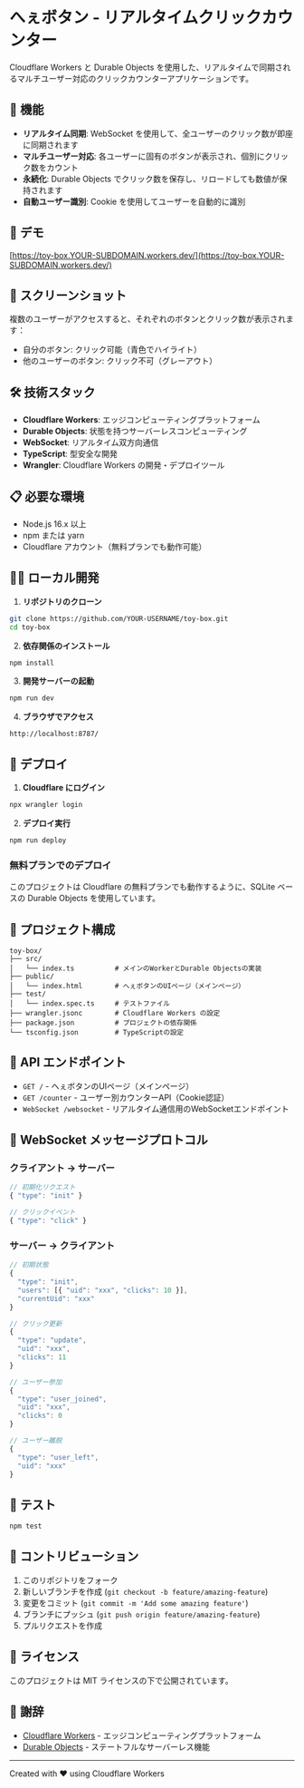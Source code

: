 # へぇボタン - リアルタイムクリックカウンター

Cloudflare Workers と Durable Objects を使用した、リアルタイムで同期されるマルチユーザー対応のクリックカウンターアプリケーションです。

## 🎯 機能

- **リアルタイム同期**: WebSocket を使用して、全ユーザーのクリック数が即座に同期されます
- **マルチユーザー対応**: 各ユーザーに固有のボタンが表示され、個別にクリック数をカウント
- **永続化**: Durable Objects でクリック数を保存し、リロードしても数値が保持されます
- **自動ユーザー識別**: Cookie を使用してユーザーを自動的に識別

## 🚀 デモ

[https://toy-box.YOUR-SUBDOMAIN.workers.dev/](https://toy-box.YOUR-SUBDOMAIN.workers.dev/)

## 📸 スクリーンショット

複数のユーザーがアクセスすると、それぞれのボタンとクリック数が表示されます：
- 自分のボタン: クリック可能（青色でハイライト）
- 他のユーザーのボタン: クリック不可（グレーアウト）

## 🛠️ 技術スタック

- **Cloudflare Workers**: エッジコンピューティングプラットフォーム
- **Durable Objects**: 状態を持つサーバーレスコンピューティング
- **WebSocket**: リアルタイム双方向通信
- **TypeScript**: 型安全な開発
- **Wrangler**: Cloudflare Workers の開発・デプロイツール

## 📋 必要な環境

- Node.js 16.x 以上
- npm または yarn
- Cloudflare アカウント（無料プランでも動作可能）

## 🏃‍♂️ ローカル開発

1. **リポジトリのクローン**
```bash
git clone https://github.com/YOUR-USERNAME/toy-box.git
cd toy-box
```

2. **依存関係のインストール**
```bash
npm install
```

3. **開発サーバーの起動**
```bash
npm run dev
```

4. **ブラウザでアクセス**
```
http://localhost:8787/
```

## 🚀 デプロイ

1. **Cloudflare にログイン**
```bash
npx wrangler login
```

2. **デプロイ実行**
```bash
npm run deploy
```

### 無料プランでのデプロイ

このプロジェクトは Cloudflare の無料プランでも動作するように、SQLite ベースの Durable Objects を使用しています。

## 📁 プロジェクト構成

```
toy-box/
├── src/
│   └── index.ts          # メインのWorkerとDurable Objectsの実装
├── public/
│   └── index.html        # へぇボタンのUIページ（メインページ）
├── test/
│   └── index.spec.ts     # テストファイル
├── wrangler.jsonc        # Cloudflare Workers の設定
├── package.json          # プロジェクトの依存関係
└── tsconfig.json         # TypeScriptの設定
```

## 🔧 API エンドポイント

- `GET /` - へぇボタンのUIページ（メインページ）
- `GET /counter` - ユーザー別カウンターAPI（Cookie認証）
- `WebSocket /websocket` - リアルタイム通信用のWebSocketエンドポイント

## 📝 WebSocket メッセージプロトコル

### クライアント → サーバー

```javascript
// 初期化リクエスト
{ "type": "init" }

// クリックイベント
{ "type": "click" }
```

### サーバー → クライアント

```javascript
// 初期状態
{
  "type": "init",
  "users": [{ "uid": "xxx", "clicks": 10 }],
  "currentUid": "xxx"
}

// クリック更新
{
  "type": "update",
  "uid": "xxx",
  "clicks": 11
}

// ユーザー参加
{
  "type": "user_joined",
  "uid": "xxx",
  "clicks": 0
}

// ユーザー離脱
{
  "type": "user_left",
  "uid": "xxx"
}
```

## 🧪 テスト

```bash
npm test
```

## 🤝 コントリビューション

1. このリポジトリをフォーク
2. 新しいブランチを作成 (`git checkout -b feature/amazing-feature`)
3. 変更をコミット (`git commit -m 'Add some amazing feature'`)
4. ブランチにプッシュ (`git push origin feature/amazing-feature`)
5. プルリクエストを作成

## 📄 ライセンス

このプロジェクトは MIT ライセンスの下で公開されています。

## 🙏 謝辞

- [Cloudflare Workers](https://workers.cloudflare.com/) - エッジコンピューティングプラットフォーム
- [Durable Objects](https://developers.cloudflare.com/workers/learning/using-durable-objects/) - ステートフルなサーバーレス機能

---

Created with ❤️ using Cloudflare Workers
